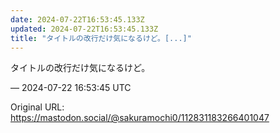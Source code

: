 ```yaml
---
date: 2024-07-22T16:53:45.133Z
updated: 2024-07-22T16:53:45.133Z
title: "タイトルの改行だけ気になるけど。[...]"
---
```


<p>タイトルの改行だけ気になるけど。</p>

&mdash; 2024-07-22 16:53:45 UTC

Original URL: https://mastodon.social/@sakuramochi0/112831183266401047
